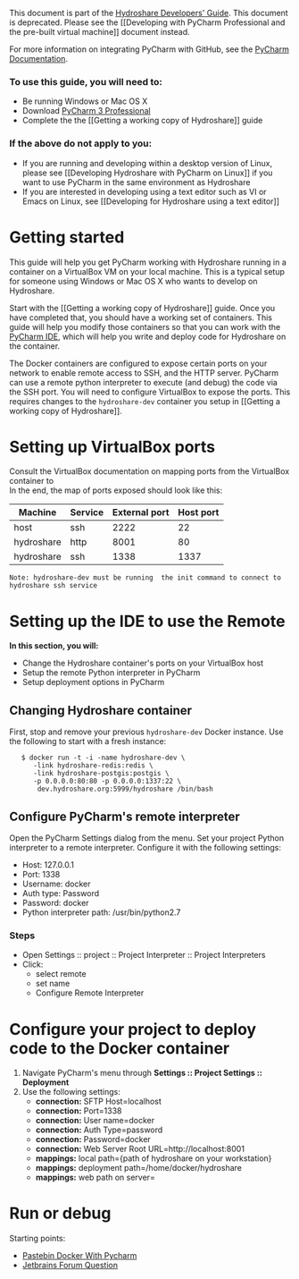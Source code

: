 This document is part of the [Hydroshare Developers' Guide](https://github.com/hydroshare/hydroshare2/wiki/Hydroshare-Developers'-Guide). This document is deprecated. Please see the [[Developing with PyCharm Professional and the pre-built virtual machine]] document instead.

For more information on integrating PyCharm with GitHub, see the [PyCharm Documentation](https://www.jetbrains.com/pycharm/webhelp/using-github-integration.html).

### To use this guide, you will need to:
* Be running Windows or Mac OS X
* Download [PyCharm 3 Professional](http://www.jetbrains.com/pycharm/)
* Complete the the [[Getting a working copy of Hydroshare]] guide

### If the above do not apply to you:
* If you are running and developing within a desktop version of Linux, please see [[Developing Hydroshare with PyCharm on Linux]] if you want to use PyCharm in the same environment as Hydroshare
* If you are interested in developing using a text editor such as VI or Emacs on Linux, see [[Developing for Hydroshare using a text editor]]

# Getting started
This guide will help you get PyCharm working with Hydroshare running in a container on a VirtualBox VM on your local machine.  This is a typical setup for someone using Windows or Mac OS X who wants to develop on Hydroshare.  

Start with the [[Getting a working copy of Hydroshare]] guide.  Once you have completed that, you should have a working set of containers.  This guide will help you modify those containers so that you can work with the [PyCharm IDE](http://www.jetbrains.com/pycharm/), which will help you write and deploy code for Hydroshare on the container.

The Docker containers are configured to expose certain ports on your network to enable remote access to SSH, and the HTTP server. PyCharm can use a remote python interpreter to execute (and debug) the code via the SSH port. You will need to configure VirtualBox to expose the ports. This requires changes to the `hydroshare-dev` container you setup in [[Getting a working copy of Hydroshare]].

# Setting up VirtualBox ports

Consult the VirtualBox documentation on mapping ports from the VirtualBox container to  
In the end, the map of ports exposed should look like this:

| Machine    | Service  | External port | Host port |
|------------|----------|---------------|-----------|
| host       | ssh      | 2222          | 22        |
| hydroshare | http     | 8001          | 80        |
| hydroshare | ssh      | 1338          | 1337      |

    Note: hydroshare-dev must be running  the init command to connect to hydroshare ssh service

# Setting up the IDE to use the Remote

**In this section, you will:**
* Change the Hydroshare container's ports on your VirtualBox host
* Setup the remote Python interpreter in PyCharm
* Setup deployment options in PyCharm

## Changing Hydroshare container

First, stop and remove your previous `hydroshare-dev` Docker instance. Use the following to start with a fresh instance:
              
       $ docker run -t -i -name hydroshare-dev \
          -link hydroshare-redis:redis \
          -link hydroshare-postgis:postgis \
          -p 0.0.0.0:80:80 -p 0.0.0.0:1337:22 \
           dev.hydroshare.org:5999/hydroshare /bin/bash

## Configure PyCharm's remote interpreter

Open the PyCharm Settings dialog from the menu. Set your project Python interpreter to a remote interpreter. Configure it with the following settings:

* Host: 127.0.0.1
* Port: 1338
* Username: docker
* Auth type: Password
* Password: docker
* Python interpreter path: /usr/bin/python2.7

### Steps
* Open Settings :: project :: Project Interpreter :: Project Interpreters
* Click:
   * select remote
   * set name
   * Configure Remote Interpreter

# Configure your project to deploy code to the Docker container

1. Navigate PyCharm's menu through **Settings :: Project Settings :: Deployment**
2. Use the following settings:
   * **connection:** SFTP Host=localhost
   * **connection:** Port=1338
   * **connection:** User name=docker
   * **connection:** Auth Type=password
   * **connection:** Password=docker
   * **connection:** Web Server Root URL=http://localhost:8001
   * **mappings:** local path={path of hydroshare on your workstation}
   * **mappings:** deployment path=/home/docker/hydroshare
   * **mappings:** web path on server=

# Run or debug
Starting points:

* [Pastebin Docker With Pycharm](http://pastebin.com/YjU3RzM7)
* [Jetbrains Forum Question](http://forum.jetbrains.com/thread/PyCharm-1864)
